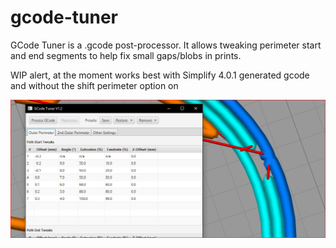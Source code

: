 # gcode-tuner

GCode Tuner is a .gcode post-processor. It allows tweaking perimeter start and end segments to help fix small gaps/blobs in prints.

WIP alert, at the moment works best with Simplify 4.0.1 generated gcode and without the shift perimeter option on

![alt text](img/screenshot-v1.2.png)

